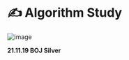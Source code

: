 # ✍ Algorithm Study



![image](https://user-images.githubusercontent.com/85336456/142621030-1ea72584-4b98-4536-a488-e63d54e8e478.png)

**21.11.19 BOJ Silver**
